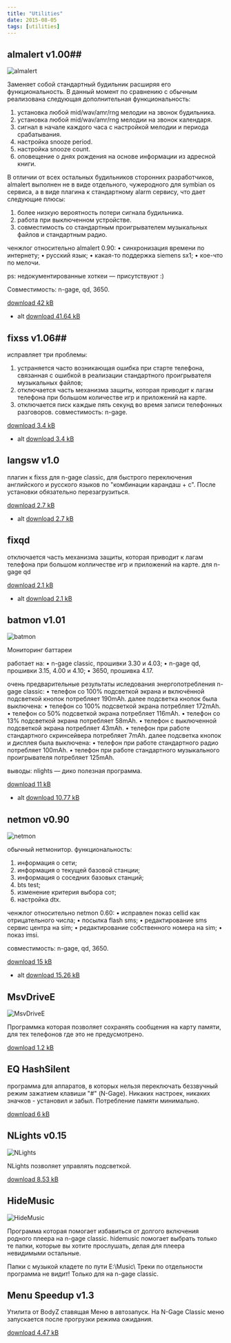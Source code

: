 ```yaml
---
title: "Utilities"
date: 2015-08-05
tags: [utilities]
---
```


## almalert v1.00##

![almalert](https://www.dropbox.com/s/9wzi8s1250g4eya/almalert.jpg?raw=1)

Заменяет собой стандартный будильник расширяя его функциональность. В данный момент по сравнению с обычным реализована следующая дополнительная функциональность:

1. установка любой mid/wav/amr/rng мелодии на звонок будильника.
2. установка любой mid/wav/amr/rng мелодии на звонок календаря.
3. сигнал в начале каждого часа с настройкой мелодии и периода срабатывания.
4. настройка snooze period.
5. настройка snooze count.
6. оповещение о днях рождения на основе информации из адресной книги.

В отличии от всех остальных будильников сторонних разработчиков, almalert выполнен не в виде отдельного, чужеродного для symbian os сервиса, а в виде плагина к стандартному alarm сервису, что дает следующие плюсы:

1. более низкую вероятность потери сигнала будильника.
2. работа при выключенном устройстве.
3. совместимость со стандартным проигрывателем музыкальных файлов и стандартным радио.

ченжлог относительно almalert 0.90:
• синхронизация времени по интернету;
• русский язык;
• какая-то поддержка siemens sx1;
• кое-что по мелочи.

ps: недокументированные хоткеи — присутствуют :)

Совместимость: n-gage, qd, 3650.

[download 42 kB](http://downloads.sourceforge.net/almalert/almalert_1_00.zip?download)
- alt [download 41.64 kB](https://www.dropbox.com/s/s9tkedforg07jed/almalert.sis?raw=1)


## fixss v1.06##

исправляет три проблемы:

1. устраняется часто возникающая ошибка при старте телефона, связанная с ошибкой в реализации стандартного проигрывателя музыкальных файлов;
2. отключается часть механизма защиты, которая приводит к лагам телефона при большом количестве игр и приложений на карте.
3. отключается писк каждые пять секунд во время записи телефонных разговоров. совместимость: n-gage.

[download 3.4 kB](http://sourceforge.net/projects/almalert/files/fixss/1.06/fixss_1_06.zip/download)
- alt [download 3.4 kB](https://www.dropbox.com/s/pv9onbl60cdz7m8/fixss_1_06.zip?raw=1)


## langsw v1.0 ##

плагин к fixss для n-gage classic, для быстрого переключения английского и русского языков по "комбинации карандаш + c". После установки обязательно перезагрузиться. 

[download 2.7 kB](http://sourceforge.net/projects/almalert/files/langsw/1.0/langsw_1_0.zip/download)
- alt [download 2.7 kB](https://www.dropbox.com/s/qi97xc9ntmuj0y3/langsw_1_0.zip?raw=1)


## fixqd ##

отключается часть механизма защиты, которая приводит к лагам телефона при большом колличестве игр и приложений на карте. для n-gage qd

[download 2.1 kB](http://sourceforge.net/projects/almalert/files/fixqd/0.666/fixqd_0_666.zip/download)
- alt [download 2.1 kB](https://www.dropbox.com/s/p85gyxmn2onep1r/fixqd_0_666.zip?raw=1)


## batmon v1.01 ##

![batmon](https://www.dropbox.com/s/m7ojl08rvi885tx/batmon.jpg?raw=1)

Мониторинг баттареи 

работает на:
• n-gage classic, прошивки 3.30 и 4.03;
• n-gage qd, прошивки 3.15, 4.00 и 4.10;
• 3650, прошивка 4.17.

очень предварительные результаты иследования энергопотребления n-gage classic:
• телефон со 100% подсветкой экрана и включённой подсветкой кнопок потребляет 190mAh.
далее подсветка кнопок была выключена:
• телефон со 100% подсветкой экрана потребляет 172mAh.
• телефон со 50% подсветкой экрана потребляет 116mAh.
• телефон со 13% подсветкой экрана потребляет 58mAh.
• телефон с выключенной подсветкой экрана потребляет 43mAh.
• телефон при работе стандартного скринсейвера потребляет 7mAh.
далее подсветка кнопок и дисплея была выключена:
• телефон при работе стандартного радио потребляет 100mAh.
• телефон при работе стандартного музыкального проигрывателя потребляет 125mAh.

выводы: nlights — дико полезная программа.


[download 11 kB](http://prdownloads.sourceforge.net/almalert/batmon_1_01.zip?download)
- alt [download 10.77 kB](https://www.dropbox.com/s/ql2fyfvmuvpl1e7/batmon.sis?raw=1)


## netmon v0.90 ##

![netmon](https://www.dropbox.com/s/0ifxboi71gqy8e0/netmon.jpg?raw=1)

обычный нетмонитор. функциональность:
1. информация о сети;
2. информация о текущей базовой станции;
3. информация о соседних базовых станций;
4. bts test;
5. изменение критерия выбора сот;
6. настройка dtx.

ченжлог относительно netmon 0.60:
• исправлен показ cellid как отрицательного числа;
• посылка flash sms;
• редактирование sms сервис центра на sim;
• редактирование собственного номера на sim;
• показ imsi.

совместимость: n-gage, qd, 3650.

[download 15 kB](http://prdownloads.sourceforge.net/almalert/netmon_0_90.zip?download)
- alt [download 15.26 kB](https://www.dropbox.com/s/rk253wr4d6l8pzr/netmon_0_90.sis?raw=1)


## MsvDriveE ##

![MsvDriveE](https://www.dropbox.com/s/pkorp3xd263pux2/MsvDriveE.jpg?raw=1)

Программка которая позволяет сохранять сообщения на карту памяти, для тех телефонов где это не предусмотрено.

[download 1.2 kB](https://www.dropbox.com/s/77hcom3c6ec30m5/MsvDriveE.sis?raw=1)


## EQ HashSilent ##

программа для аппаратов, в которых нельзя переключать беззвучный режим зажатием клавиши "#" (N-Gage).
Никаких настроек, никаких значков - установил и забыл. Потребление памяти минимально.

[download 6 kB](https://www.dropbox.com/s/lnsywg3vzg9u7sf/eqhashsilent.sis?raw=1)


## NLights v0.15 ##

![NLights](https://www.dropbox.com/s/woqgnhqdadp337m/nlights.jpg?raw=1)

NLights позволяет управлять подсветкой. 

[download 8.53 kB](https://www.dropbox.com/s/5qzvib54437uccg/nlights-0-15.sis?raw=1)


## HideMusic ##

![HideMusic](https://www.dropbox.com/s/v1xknd73cgf0g29/hidemusic.jpg?raw=1)

Программа которая помогает избавиться от долгого включения родного плеера на n-gage classic. hidemusic помогает выбрать только те папки, которые вы хотите прослушать, делая для плеера невидимыми остальные.

Папки с музыкой кладeте по пути E:\Music\ Треки по отдельности программа не видит! Только для на n-gage classic.

## Menu Speedup v1.3 ##

Утилита от BodyZ ставящая Меню в автозапуск. На N-Gage Classic меню запускается после прогрузки режима ожидания.

[download 4.47 kB](https://www.dropbox.com/s/7zhaqj2ustqz2vf/Menu_Speedup.sis?raw=1)